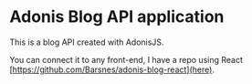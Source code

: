 # Adonis Blog API application

This is a blog API created with AdonisJS.

You can connect it to any front-end, I have a repo using React [https://github.com/Barsnes/adonis-blog-react](here).
